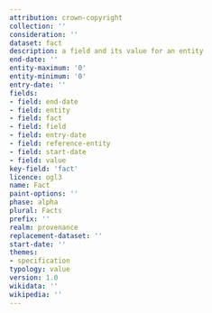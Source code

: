 ```yaml
---
attribution: crown-copyright
collection: ''
consideration: ''
dataset: fact
description: a field and its value for an entity
end-date: ''
entity-maximum: '0'
entity-minimum: '0'
entry-date: ''
fields:
- field: end-date
- field: entity
- field: fact
- field: field
- field: entry-date
- field: reference-entity
- field: start-date
- field: value
key-field: 'fact'
licence: ogl3
name: Fact
paint-options: ''
phase: alpha
plural: Facts
prefix: ''
realm: provenance
replacement-dataset: ''
start-date: ''
themes:
- specification
typology: value
version: 1.0
wikidata: ''
wikipedia: ''
---
```

